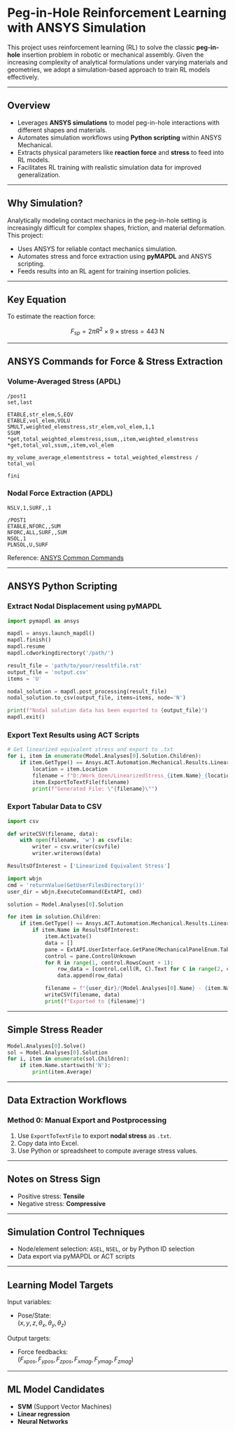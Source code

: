 # Peg-in-Hole Reinforcement Learning with ANSYS Simulation

This project uses reinforcement learning (RL) to solve the classic **peg-in-hole** insertion problem in robotic or mechanical assembly. Given the increasing complexity of analytical formulations under varying materials and geometries, we adopt a simulation-based approach to train RL models effectively.

---

## Overview

- Leverages **ANSYS simulations** to model peg-in-hole interactions with different shapes and materials.
- Automates simulation workflows using **Python scripting** within ANSYS Mechanical.
- Extracts physical parameters like **reaction force** and **stress** to feed into RL models.
- Facilitates RL training with realistic simulation data for improved generalization.

---

## Why Simulation?

Analytically modeling contact mechanics in the peg-in-hole setting is increasingly difficult for complex shapes, friction, and material deformation. This project:

- Uses ANSYS for reliable contact mechanics simulation.
- Automates stress and force extraction using **pyMAPDL** and ANSYS scripting.
- Feeds results into an RL agent for training insertion policies.

---

## Key Equation

To estimate the reaction force:

$$
F_{sp} = 2\pi R^2 \times 9 \times \text{stress} = 443 \text{ N}
$$

---

## ANSYS Commands for Force & Stress Extraction

### Volume-Averaged Stress (APDL)

```apdl
/post1
set,last

ETABLE,str_elem,S,EQV
ETABLE,vol_elem,VOLU
SMULT,weighted_elemstress,str_elem,vol_elem,1,1
SSUM
*get,total_weighted_elemstress,ssum,,item,weighted_elemstress
*get,total_vol,ssum,,item,vol_elem

my_volume_average_elementstress = total_weighted_elemstress / total_vol

fini
```

### Nodal Force Extraction (APDL)

```apdl
NSLV,1,SURF,,1

/POST1
ETABLE,NFORC,,SUM
NFORC,ALL,SURF,,SUM
NSOL,1
PLNSOL,U,SURF
```

Reference: [ANSYS Common Commands](https://zhuanlan.zhihu.com/p/431207876)

---

## ANSYS Python Scripting

### Extract Nodal Displacement using pyMAPDL

```python
import pymapdl as ansys

mapdl = ansys.launch_mapdl()
mapdl.finish()
mapdl.resume
mapdl.cdworkingdirectory('/path/')

result_file = 'path/to/your/resultfile.rst'
output_file = 'output.csv'
items = 'U'

nodal_solution = mapdl.post_processing(result_file)
nodal_solution.to_csv(output_file, items=items, node='N')

print(f"Nodal solution data has been exported to {output_file}")
mapdl.exit()
```

### Export Text Results using ACT Scripts

```python
# Get linearized equivalent stress and export to .txt
for i, item in enumerate(Model.Analyses[0].Solution.Children):
    if item.GetType() == Ansys.ACT.Automation.Mechanical.Results.LinearizedStressResults.LinearizedEquivalentStress:
        location = item.Location
        filename = f"D:/Work_Ozen/LinearizedStress_{item.Name}_{location.Name}.txt"
        item.ExportToTextFile(filename)
        print(f"Generated File: \"{filename}\"")
```

### Export Tabular Data to CSV

```python
import csv

def writeCSV(filename, data):
    with open(filename, 'w') as csvfile:
        writer = csv.writer(csvfile)
        writer.writerows(data)

ResultsOfInterest = ['Linearized Equivalent Stress']

import wbjn
cmd = 'returnValue(GetUserFilesDirectory())'
user_dir = wbjn.ExecuteCommand(ExtAPI, cmd)

solution = Model.Analyses[0].Solution

for item in solution.Children:
    if item.GetType() == Ansys.ACT.Automation.Mechanical.Results.LinearizedStressResults.LinearizedEquivalentStress:
        if item.Name in ResultsOfInterest:
            item.Activate()
            data = []
            pane = ExtAPI.UserInterface.GetPane(MechanicalPanelEnum.TabularData)
            control = pane.ControlUnknown
            for R in range(1, control.RowsCount + 1):
                row_data = [control.cell(R, C).Text for C in range(2, control.ColumnsCount + 1)]
                data.append(row_data)

            filename = f"{user_dir}/{Model.Analyses[0].Name} - {item.Name}.csv"
            writeCSV(filename, data)
            print(f"Exported to {filename}")
```

---

## Simple Stress Reader

```python
Model.Analyses[0].Solve()
sol = Model.Analyses[0].Solution
for i, item in enumerate(sol.Children):
    if item.Name.startswith('N'): 
        print(item.Average)
```

---

## Data Extraction Workflows

### Method 0: Manual Export and Postprocessing

1. Use `ExportToTextFile` to export **nodal stress** as `.txt`.
2. Copy data into Excel.
3. Use Python or spreadsheet to compute average stress values.

---

## Notes on Stress Sign

- Positive stress: **Tensile**
- Negative stress: **Compressive**

---

## Simulation Control Techniques

- Node/element selection: `ASEL`, `NSEL`, or by Python ID selection
- Data export via pyMAPDL or ACT scripts

---

## Learning Model Targets

Input variables:

- Pose/State:  
  $(x, y, z, \theta_x, \theta_y, \theta_z)$

Output targets:

- Force feedbacks:  
  $(F_{xpos}, F_{ypos}, F_{zpos}, F_{xmag}, F_{ymag}, F_{zmag})$

---

## ML Model Candidates

- **SVM** (Support Vector Machines)
- **Linear regression**
- **Neural Networks**

